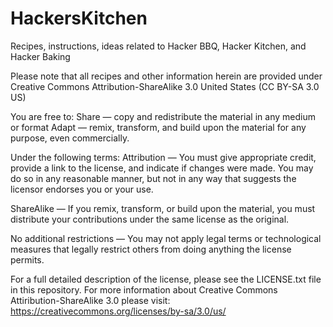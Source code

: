 # HackersKitchen
Recipes, instructions, ideas related to Hacker BBQ, Hacker Kitchen, and Hacker Baking

Please note that all recipes and other information herein are provided under Creative Commons Attribution-ShareAlike 3.0 United States (CC BY-SA 3.0 US)

You are free to:
Share — copy and redistribute the material in any medium or format
Adapt — remix, transform, and build upon the material for any purpose, even commercially.

Under the following terms:
Attribution — You must give appropriate credit, provide a link to the license, and indicate if changes were made. You may do so in any reasonable manner, but not in any way that suggests the licensor endorses you or your use.

ShareAlike — If you remix, transform, or build upon the material, you must distribute your contributions under the same license as the original.

No additional restrictions — You may not apply legal terms or technological measures that legally restrict others from doing anything the license permits.

For a full detailed description of the license, please see the LICENSE.txt file in this repository. For more information about Creative Commons Attiribution-ShareAlike 3.0 please visit:
https://creativecommons.org/licenses/by-sa/3.0/us/
